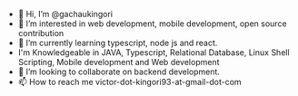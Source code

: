 - 👋 Hi, I’m @gachaukingori
- 👀 I’m interested in web development, mobile development, open source contribution
- 🌱 I’m currently learning typescript, node js and react.
-  I'm Knowledgeable in JAVA, Typescript, Relational Database, Linux Shell Scripting, Mobile development and Web development 
- 💞️ I’m looking to collaborate on backend development. 
- 📫 How to reach me  victor-dot-kingori93-at-gmail-dot-com

<!---
gachaukingori/gachaukingori is a ✨ special ✨ repository because its `README.md` (this file) appears on your GitHub profile.
You can click the Preview link to take a look at your changes.
--->
